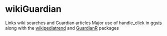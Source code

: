 # wikiGuardian
Links wiki searches and Guardian articles
Major use of handle_click in [ggvis](https://github.com/rstudio/ggvis) along with the [wikipediatrend](https://github.com/petermeissner/wikipediatrend) and [GuardianR](https://github.com/cran/GuardianR) packages

